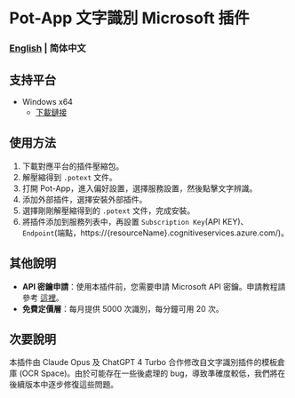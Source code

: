 # Pot-App 文字識別 Microsoft 插件

### [English](./README_EN.md) | 简体中文

## 支持平台
- Windows x64
  - [下載鏈接](https://github.com/omegaduncan/pot-app-recognize-plugin-microsoft/releases/download/v0.0.13/x86_64-pc-windows-msvc.zip)

## 使用方法
1. 下載對應平台的插件壓縮包。
2. 解壓縮得到 `.potext` 文件。
3. 打開 Pot-App，進入偏好設置，選擇服務設置，然後點擊文字辨識。
4. 添加外部插件，選擇安裝外部插件。
5. 選擇剛剛解壓縮得到的 `.potext` 文件，完成安裝。
6. 將插件添加到服務列表中，再設置 `Subscription Key`(API KEY)、 `Endpoint`(端點，https://{resourceName}.cognitiveservices.azure.com/)。

## 其他說明
- **API 密鑰申請**：使用本插件前，您需要申請 Microsoft API 密鑰。申請教程請參考 [這裡](https://learn.microsoft.com/en-us/azure/ai-services/computer-vision/quickstarts-sdk/client-library?tabs=windows%2Cvisual-studio&pivots=programming-language-csharp)。
- **免費定價層**：每月提供 5000 次識別，每分鐘可用 20 次。

## 次要說明
本插件由 Claude Opus 及 ChatGPT 4 Turbo 合作修改自文字識別插件的模板倉庫 (OCR Space)。由於可能存在一些後處理的 bug，導致準確度較低，我們將在後續版本中逐步修復這些問題。